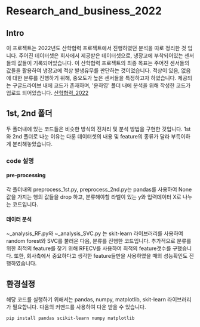 # Research_and_business_2022

## Intro

이 프로젝트는 2022년도 산학협력 프로젝트에서 진행하였던 분석을 따로 정리한 것 입니다.
주어진 데이터셋은 회사에서 제공받은 데이터셋으로, 냉장고에 부착되어있는 센서들의 값들이 기록되어있습니다. 이 산학협력 프로젝트의 최종 목표는 주어진 센서들의 값들을 활용하여 냉장고에 적상 발생유무를 판단하는 것이었습니다. 적상이 있음, 없음에 대한 분류를 진행하기 위해, 중요도가 높은 센서들을 특정하고자 하였습니다. 제공되는 구글드라이브 내에 코드가 존재하며, '윤하영' 폴더 내에 분석을 위해 작성한 코드가 업로드 되어있습니다. 
[산학협력_2022](https://drive.google.com/drive/folders/16lO8i1p6F5wzyI3iiVYBizSwwf3HI0St?usp=share_link)
## 1st, 2nd 폴더
두 폴더내에 있는 코드들은 비슷한 방식의 전처리 및 분석 방법을 구현한 것입니다. 
1st 와 2nd 폴더로 나눈 이유는 다룬 데이터셋의 내용 및 feature의 종류가 달라 부득이하게 분리해놓았습니다. 

### code 설명
#### pre-processing
각 폴더내의 preprocess_1st.py, preprocess_2nd.py는 pandas를 사용하여 None 값을 가지는 행의 값들을 drop 하고, 분류해야할 라벨이 있는 y와 입력데이터 X로 나누는 코드입니다.

#### 데이터 분석
~_analysis_RF.py와 ~_analysis_SVC.py 는 skit-learn 라이브러리를 사용하여 random forest와 SVC를 불러온 다음, 분류를 진행한 코드입니다. 추가적으로 분류를 위한 최적의 feature를 찾기 위해 RFECV를 사용하여 최적의 feature갯수를 구했습니다. 또한, 회사측에서 중요하다고 생각한 feature들만을 사용하였을 때의 성능확인도 진행하였습니다.


## 환경설정
해당 코드를 실행하기 위해서는 pandas, numpy, matplotlib, skit-learn 라이브러리가 필요합니다.
다음의 커맨드를 사용하여 다운 받을 수 있습니다.
```
pip install pandas scikit-learn numpy matplotlib 
```
